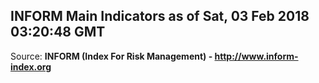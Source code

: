 ## INFORM Main Indicators as of Sat, 03 Feb 2018 03:20:48 GMT

Source: **INFORM (Index For Risk Management) - http://www.inform-index.org**